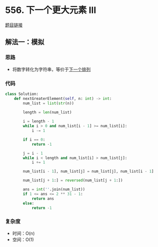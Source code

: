 # 556. 下一个更大元素 III

[题目链接](https://leetcode.cn/problems/next-greater-element-iii/description/)

## 解法一：模拟

### 思路

- 将数字转化为字符串，等价于[下一个排列](31.md)

### 代码

```py
class Solution:
    def nextGreaterElement(self, n: int) -> int:
        num_list = list(str(n))
        
        length = len(num_list)

        i = length - 1
        while i > 0 and num_list[i - 1] >= num_list[i]:
            i -= 1

        if i == 0:
            return -1

        j = i - 1
        while i < length and num_list[i] > num_list[j]:
            i += 1

        num_list[i - 1], num_list[j] = num_list[j], num_list[i - 1]

        num_list[j + 1:] = reversed(num_list[j + 1:])

        ans = int(''.join(num_list))
        if 1 <= ans <= 2 ** 31 - 1:
            return ans
        else:
            return -1
```

### 复杂度

- 时间：O(n)
- 空间：O(1)
